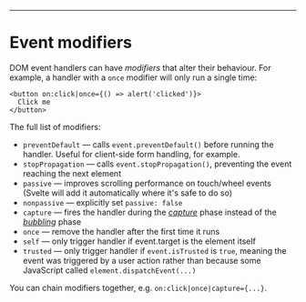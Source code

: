 ------
# **Event modifiers**
DOM event handlers can have _modifiers_ that alter their behaviour. For example, a handler with a `once` modifier will only run a single time:
```svelte title="src/routes/part1/events/modifiers/+page.svelte" /|once/
<button on:click|once={() => alert('clicked')}> 
  Click me 
</button>
```
The full list of modifiers:
* `preventDefault` — calls `event.preventDefault()` before running the handler. Useful for client-side form handling, for example.
* `stopPropagation` — calls `event.stopPropagation()`, preventing the event reaching the next element
* `passive` — improves scrolling performance on touch/wheel events (Svelte will add it automatically where it's safe to do so)
* `nonpassive` — explicitly set `passive: false`
* `capture` — fires the handler during the [_capture_](https://developer.mozilla.org/en-US/docs/Learn/JavaScript/Building_blocks/Events#event_capture) phase instead of the [_bubbling_](https://developer.mozilla.org/en-US/docs/Learn/JavaScript/Building_blocks/Events#event_bubbling) phase
* `once` — remove the handler after the first time it runs
* `self` — only trigger handler if event.target is the element itself
* `trusted` — only trigger handler if `event.isTrusted` is `true`, meaning the event was triggered by a user action rather than because some JavaScript called `element.dispatchEvent(...)`

You can chain modifiers together, e.g. `on:click|once|capture={...}`.